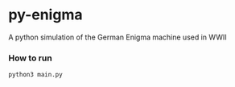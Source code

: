 # py-enigma
A python simulation of the German Enigma machine used in WWII

### How to run
`python3 main.py`
